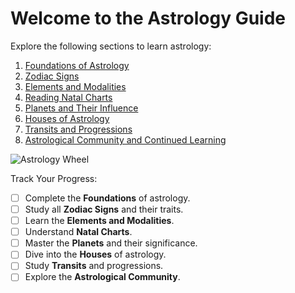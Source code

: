 # Welcome to the Astrology Guide

Explore the following sections to learn astrology:

1. [Foundations of Astrology](foundations.md)
2. [Zodiac Signs](zodiac-signs.md)
3. [Elements and Modalities](elements-modalities.md)
4. [Reading Natal Charts](natal-charts.md)
5. [Planets and Their Influence](planets.md)
6. [Houses of Astrology](houses.md)
7. [Transits and Progressions](transits.md)
8. [Astrological Community and Continued Learning](community.md)

![Astrology Wheel](https://images.pexels.com/photos/556669/pexels-photo-556669.jpeg?auto=compress&cs=tinysrgb&dpr=2&h=650&w=940)

Track Your Progress:

-   [ ] Complete the **Foundations** of astrology.
-   [ ] Study all **Zodiac Signs** and their traits.
-   [ ] Learn the **Elements and Modalities**.
-   [ ] Understand **Natal Charts**.
-   [ ] Master the **Planets** and their significance.
-   [ ] Dive into the **Houses** of astrology.
-   [ ] Study **Transits** and progressions.
-   [ ] Explore the **Astrological Community**.
